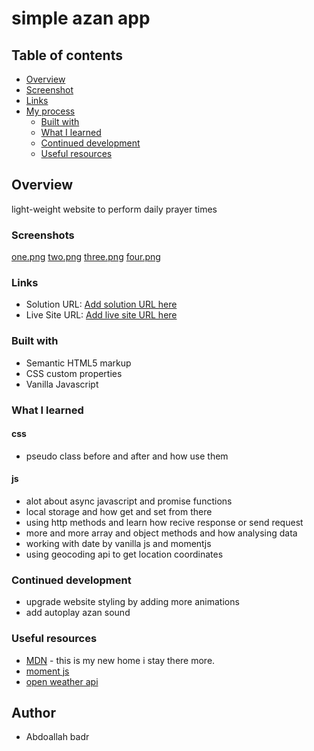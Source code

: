# simple azan app 

## Table of contents

- [Overview](#overview)
- [Screenshot](#screenshot)
- [Links](#links)
- [My process](#my-process)
  - [Built with](#built-with)
  - [What I learned](#what-i-learned)
  - [Continued development](#continued-development)
  - [Useful resources](#useful-resources)


## Overview

light-weight website to perform daily prayer times 

### Screenshots
[one.png](https://postimg.cc/TpTXX4jd)
[two.png](https://postimg.cc/jnS0yWSW)
[three.png](https://postimg.cc/HcTfCJ5S)
[four.png](https://postimg.cc/zV46G2KH)

### Links

- Solution URL: [Add solution URL here](https://github.com/Abdoallah-Badr/Simple-Azan-website)
- Live Site URL: [Add live site URL here](https://abdoallah-badr.github.io/Simple-Azan-website/)

### Built with

- Semantic HTML5 markup
- CSS custom properties
- Vanilla Javascript

### What I learned

#### css

- pseudo class before and after and how use them

#### js

- alot about async javascript and promise functions 
- local storage and how get and set from there  
- using http methods and learn how recive response or send request
- more and more array and object methods and how analysing data 
- working with date by vanilla js and momentjs
- using geocoding api to get location coordinates


### Continued development

- upgrade website styling by adding more animations 
- add autoplay azan sound 

### Useful resources

- [MDN](https://developer.mozilla.org) - this is my new home i stay there more.
- [moment js](https://momentjs.com/) 
- [open weather api](https://openweathermap.org/api/geocoding-api)

## Author

- Abdoallah badr 
